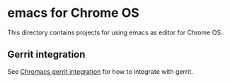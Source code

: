# emacs for Chrome OS

This directory contains projects for using emacs as editor for Chrome OS.

## Gerrit integration

See [Chromacs gerrit integration](gerrit/README.md) for how to integrate with
gerrit.
